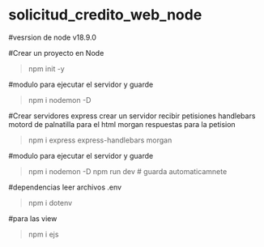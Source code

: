 # solicitud_credito_web_node
 #vesrsion de node
 v18.9.0
 
#Crear un proyecto en Node
> npm init -y

#modulo para ejecutar el servidor y guarde
> npm i nodemon -D

#Crear servidores 
express crear un servidor recibir petisiones
handlebars motord de palnatilla para el html 
morgan respuestas para la petision 
> npm i express express-handlebars morgan

#modulo para ejecutar el servidor y guarde
> npm i nodemon -D
> npm run dev # guarda automaticamnete

#dependencias leer archivos .env 
>npm i dotenv

#para las view
> npm i ejs  